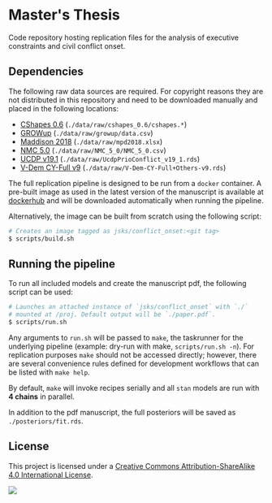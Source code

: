 # Master's Thesis

Code repository hosting replication files for the analysis of
executive constraints and civil conflict onset.

## Dependencies

The following raw data sources are required. For copyright reasons
they are not distributed in this repository and need to be downloaded
manually and placed in the following locations:

- [CShapes 0.6]() (`./data/raw/cshapes_0.6/cshapes.*`)
- [GROWup]() (`./data/raw/growup/data.csv`)
- [Maddison 2018]() (`./data/raw/mpd2018.xlsx`)
- [NMC 5.0]() (`./data/raw/NMC_5_0/NMC_5_0.csv`)
- [UCDP v19.1]() (`./data/raw/UcdpPrioConflict_v19_1.rds`)
- [V-Dem CY-Full v9]() (`./data/raw/V-Dem-CY-Full+Others-v9.rds`)

The full replication pipeline is designed to be run from a `docker`
container.  A pre-built image as used in the latest version of the
manuscript is available at
[dockerhub](https://hub.docker.com/repository/docker/jsks/conflict_onset)
and will be downloaded automatically when running the pipeline.

Alternatively, the image can be built from scratch using the following
script:

```sh
# Creates an image tagged as jsks/conflict_onset:<git tag>
$ scripts/build.sh
```

## Running the pipeline

To run all included models and create the manuscript pdf, the
following script can be used:

```sh
# Launches an attached instance of `jsks/conflict_onset` with `./`
# mounted at /proj. Default output will be `./paper.pdf`.
$ scripts/run.sh
```

Any arguments to `run.sh` will be passed to `make`, the taskrunner for
the underlying pipeline (example: dry-run with make, `scripts/run.sh
-n`). For replication purposes `make` should not be accessed directly;
however, there are several convenience rules defined for development
workflows that can be listed with `make help`.

By default, `make` will invoke recipes serially and all `stan` models
are run with **4 chains** in parallel.

In addition to the pdf manuscript, the full posteriors will be saved
as `./posteriors/fit.rds`.

## License

This project is licensed under a [Creative Commons Attribution-ShareAlike 4.0 International License](http://creativecommons.org/licenses/by-sa/4.0/).

![](https://i.creativecommons.org/l/by-sa/4.0/88x31.png)
